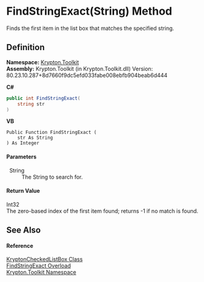 # FindStringExact(String) Method


Finds the first item in the list box that matches the specified string.



## Definition
**Namespace:** <a href="79d2eac2-21f4-54ff-7552-b20c33c30600.md">Krypton.Toolkit</a>  
**Assembly:** Krypton.Toolkit (in Krypton.Toolkit.dll) Version: 80.23.10.287+8d7660f9dc5efd033fabe008ebfb904beab6d444

**C#**
``` C#
public int FindStringExact(
	string str
)
```
**VB**
``` VB
Public Function FindStringExact ( 
	str As String
) As Integer
```



#### Parameters
<dl><dt>  String</dt><dd>The String to search for.</dd></dl>

#### Return Value
Int32  
The zero-based index of the first item found; returns -1 if no match is found.

## See Also


#### Reference
<a href="168333b8-00c5-8b39-508d-ad55c6d9dd48.md">KryptonCheckedListBox Class</a>  
<a href="eec9181e-2958-4620-db93-19bc629578a7.md">FindStringExact Overload</a>  
<a href="79d2eac2-21f4-54ff-7552-b20c33c30600.md">Krypton.Toolkit Namespace</a>  
